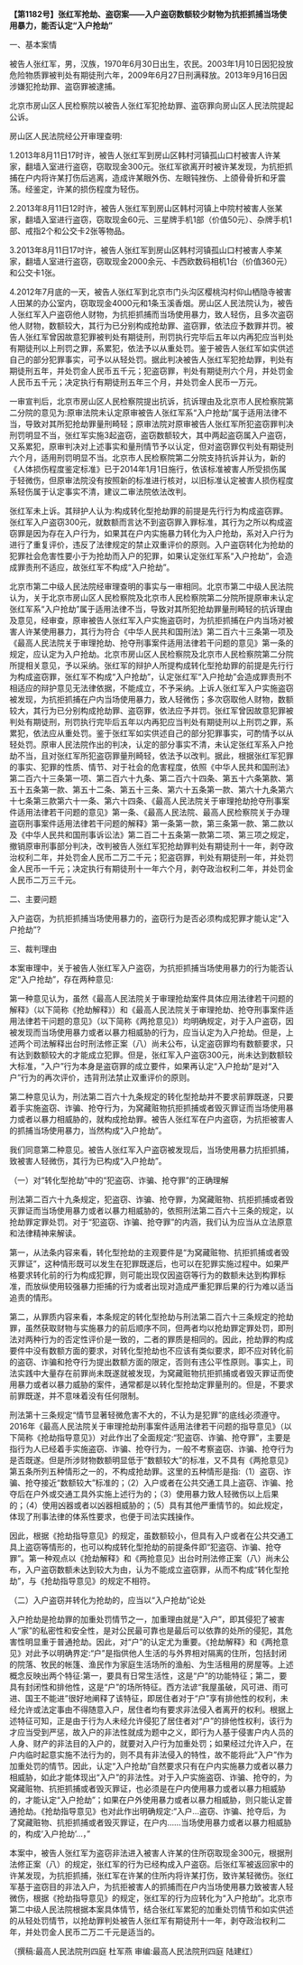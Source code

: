 **【第1182号】张红军抢劫、盗窃案——入户盗窃数额较少财物为抗拒抓捕当场使用暴力，能否认定“入户抢劫”**

一、基本案情

被告人张红军，男，汉族，1970年6月30日出生，农民。2003年1月10日因犯投放危险物质罪被判处有期徒刑六年，2009年6月27日刑满释放。2013年9月16日因涉嫌犯抢劫罪、盗窃罪被逮捕。

北京市房山区人民检察院以被告人张红军犯抢劫罪、盗窃罪向房山区人民法院提起公诉。

房山区人民法院经公开审理查明:

1.2013年8月11日17时许，被告人张红军到房山区韩村河镇孤山口村被害人许某家，翻墙入室进行盗窃，窃取现金300元。张红军欲离开时被许某发现，为抗拒抓捕在户内将许某打伤后逃离，造成许某眼外伤、左眼钝挫伤、上颌骨骨折和牙震荡。经鉴定，许某的损伤程度为轻伤。

2.2013年8月11日12时许，被告人张红军到房山区韩村河镇上中院村被害人张某家，翻墙入室进行盗窃，窃取现金60元、三星牌手机1部（价值50元）、杂牌手机1部、戒指2个和公交卡2张等物品。

3.2013年8月11日17吋许，被告人张红军到房山区韩村河镇孤山口村被害人李某家，翻墙人室进行盗窃，窃取现金2000余元、卡西欧数码相机1台（价值360元）和公交卡1张。

4.2012年7月底的一天，被告人张红军到北京市门头沟区樱桃沟村仰山栖隐寺被害人田某的办公室内，窃取现金4000元和1条玉溪香烟。房山区人民法院认为，被告人张红军入户盗窃他人财物，为抗拒抓捕而当场使用暴力，致人轻伤，且多次盗窃他人财物，数额较大，其行为已分别构成抢劫罪、盗窃罪，依法应予数罪并罚。被告人张红军曾因故意犯罪被判处有期徒刑，刑罚执行完毕后五年以内再犯应当判处有期徒刑以上刑罚之罪，系累犯，依法予以从重处罚。鉴于被告人张红军如实供述自己的部分犯罪事实，可予以从轻处罚。据此判决被告人张红军犯抢劫罪，判处有期徒刑五年，并处罚金人民币五千元；犯盗窃罪，判处有期徒刑六个月，并处罚金人民币五千元；决定执行有期徒刑五年三个月，并处罚金人民币一万元。

一审宣判后，北京市房山区人民检察院提出抗诉，抗诉理由及北京市人民检察院第二分院的意见为:原审法院未认定原审被告人张红军系“入户抢劫”属于适用法律不当，导致对其所犯抢劫罪量刑畸轻；原审法院对原审被告人张红军所犯盗窃罪判决刑罚明显不当，张红军实施3起盗窃，盗窃数额较大，其中两起盗窃属入户盗窃，又系累犯，原审判决对上述事实和量刑情节予以认定，但对盗窃罪仅判处有期徒刑六个月，适用刑罚明显不当。北京市人民检察院第二分院支持抗诉并认为，新的《人体损伤程度鉴定标准》已于2014年1月1日施行，依该标准被害人所受损伤属于轻微伤，但原审法院没有按照新的标准进行核对，以旧标准认定被害人损伤程度系轻伤属于认定事实不清，建议二审法院依法改判。

张红军未上诉。其辩护人认为:构成转化型抢劫罪的前提是先行行为构成盗窃罪。张红军入户盗窃300元，就数额而言达不到盗窃罪入罪标准，其行为之所以构成盗窃罪是因为存在入户行为，如果其在户内实施暴力转化为入户抢劫，系对入户行为进行了重复评价，违反了法律规定的禁止双重评价的原则。入户盗窃转化为抢劫的犯罪社会危害性要小于为抢劫而入户的犯罪，如果认定张红军系“入户抢劫”，会造成罪责刑不适应，故张红军不构成“入户抢劫”。

北京市第二中级人民法院经审理查明的事实与一审相同。北京市第二中级人民法院认为，关于北京市房山区人民检察院及北京市人民检察院第二分院所提原审未认定张红军系“入户抢劫”属于适用法律不当，导致对其所犯抢劫罪量刑畸轻的抗诉理由及意见，经审查，原审被告人张红军入户实施盗窃时，为抗拒抓捕在户内当场对被害人许某使用暴力，其行为符合《中华人民共和国刑法》第二百六十三条第一项及《最高人民法院关于审理抢劫、抢夺刑事案件适用法律若干问题的意见》第一条的规定，应认定为入户抢劫。北京市房山区人民检察院及北京市人民检察院第二分院所提相关意见，予以采纳。张红军的辩护人所提构成转化型抢劫罪的前提是先行行为构成盗窃罪，张红军不构成“入户抢劫”，认定张红军“入户抢劫”会造成罪责刑不相适应的辩护意见无法律依据，不能成立，不予采纳。上诉人张红军入户实施盗窃被发现，为抗拒抓捕在户内当场使用暴力，致人轻微伤；多次窃取他人财物，数额较大，其行为已分别构成抢劫罪、盗窃罪，依法应予并罚。张红军曾因故意犯罪被判处有期徒刑，刑罚执行完毕后五年以内再犯应当判处有期徒刑以上刑罚之罪，系累犯，依法应从重处罚。鉴于张红军如实供述自己的部分犯罪事实，可酌情予以从轻处罚。原审人民法院作出的判决，认定的部分事实不清，未认定张红军系入户抢劫不当，且对张红军所犯盗窃罪量刑畸轻，依法予以改判。据此，根据张红军犯罪的事实、犯罪的性质、情节、对于社会的危害程度，依照《中华人民共和国刑法》第二百六十三条第一项、第二百六十九条、第二百六十四条、第五十六条第款、第五十五条第一款、第五十二条、第五十三条、第六十五条第一款、第六十九条第六十七条第三款第六十一条、第六十四条、《最高人民法院关于审理抢劫抢夺刑事案件适用法律若干问题的意见》第一条、《最高人民法院、最高人民检察院关于办理盗窃刑事案件适用法律若干问题的解释》第一条第一款，第三条第一款、第二款以及《中华人民共和国刑事诉讼法》第二百二十五条第一款第二项、第三项之规定，撤销原审刑事部分判决，改判被告人张红军犯抢劫罪判处有期徒刑十一年，剥夺政治权利二年，并处罚金人民币二万二千元；犯盗窃罪，判处有期徒刑一年，并处罚金人民币一千元；决定执行有期徒刑十一年六个月，剥夺政治权利二年，并处罚金人民币二万三千元。

二、主要问题

入户盗窃，为抗拒抓捕当场使用暴力的，盗窃行为是否必须构成犯罪才能认定“入户抢劫”?

三、裁判理由

本案审理中，关于被告人张红军入户盗窃，为抗拒抓捕当场使用暴力的行为能否认定“入户抢劫”，存在两种意见:

第一种意见认为，虽然《最高人民法院关于审理抢劫案件具体应用法律若干问题的解释》（以下简称《抢劫解释》）和《最高人民法院关于审理抢劫、抢夺刑事案件适用法律若干问题的意见》（以下简称《两抢意见》）均明确规定，对于入户盗窃，因被发现而当场使用暴力或者以暴力相威胁的行为，应当认定为入户抢劫。但是，上述两个司法解释出台时刑法修正案（八）尚未公布，认定盗窃罪均有数额要求，只有达到数额较大的才能成立犯罪。但是，张红军入户盗窃300元，尚未达到数额较大标准，“入户”行为本身是盗窃罪的成立要件，如果再认定“入户抢劫”是对“入户”行为的再次评价，违背刑法禁止双重评价的原则。

第二种意见认为，刑法第二百六十九条规定的转化型抢劫并不要求前罪既遂，只要着手实施盗窃、诈骗、抢夺行为，为窝藏赃物抗拒抓捕或者毁灭罪证而当场使用暴力或者以暴力相威胁的，就构成抢劫罪。被告人张红军在户内盗窃，为抗拒被害人的抓捕当场使用暴力，当然构成“入户抢劫”。

我们同意第二种意见。被告人张红军入户盗窃被发现后，当场使用暴力抗拒抓捕，致被害人轻微伤，其行为已构成“入户抢劫”。

（一）对“转化型抢劫”中的“犯盗窃、诈骗、抢夺罪”的正确理解

刑法第二百六十九条规定，犯盗窃、诈骗、抢夺罪，为窝藏赃物、抗拒抓捕或者毁灭罪证而当场使用暴力或者以暴力相威胁的，依照刑法第二百六十三条的规定，以抢劫罪定罪处罚。对于“犯盗窃、诈骗、抢夺罪”的内涵，我们认为应当从立法原意和法律精神来解读。

第一，从法条内容来看，转化型抢劫的主观要件是“为窝藏赃物、抗拒抓捕或者毁灭罪证”，这种情形既可以发生在犯罪既遂后，也可以在犯罪实施过程中。如果严格要求转化前的行为构成犯罪，则可能出现仅因盗窃等行为的数额未达到构罪标准，而放纵使用较强暴力拒捕的行为或者出现对造成严重犯罪后果的行为难以适当追责的情形。

第二，从罪质内容来看，本条规定的转化型抢劫与刑法第二百六十三条规定的抢劫罪，虽然获取财物与实施暴力的前后顺序不同，但两者均以抢劫罪定罪处罚，即刑法对两种行为的否定性评价是一致的，二者的罪质是相同的。因此，抢劫罪的构成要件中没有数额方面的要求，对转化型抢劫也不应该有类似要求，即不应对转化前的盗窃、诈骗和抢夺行为提出数额方面的限定，否则有违公平性原则。事实上，司法实践中大量存在前罪尚未既遂就被发现，为窝藏赃物抗拒抓捕或者毁灭罪证而使用暴力或者以暴力威胁的案件，通常都是以转化型抢劫定罪量刑的。但是，不要求前罪既遂，并不意味着没有任何限制。

刑法第十三条规定“情节显著轻微危害不大的，不认为是犯罪”的底线必须遵守。2016年《最高人民法院关于审理抢劫刑事案件适用法律若干问题的指导意见》（以下简称《抢劫指导意见》）对此作出了全面规定:“犯盗窃、诈骗、抢夺罪”，主要是指行为人已经着手实施盗窃、诈骗、抢夺行为，一般不考察盗窃、诈骗、抢夺行为是否既遂。但是所涉财物数额明显低于“数额较大”的标准，又不具有《两抢意见》第五条所列五种情形之一的，不构成抢劫罪。这里的五种情形是指:（1）盗窃、诈骗、抢夺接近“数额较大”标准的；（2）入户或者在公共交通工具上盗窃、诈骗、抢夺后在户外或交通工具外实施上述行为的；（3）使用暴力致人轻微伤以上后果的；（4）使用凶器或者以凶器相威胁的；（5）具有其他严重情节的。如此规定，体现了刑事法律的体系性要求，也便于司法实践操作。

因此，根据《抢劫指导意见》的规定，虽数额较小，但具有入户或者在公共交通工具上盗窃等情形的，也可以构成转化型抢劫的前提条件即“犯盗窃、诈骗、抢夺罪”。第一种观点以《抢劫解释》和《两抢意见》出台时刑法修正案（八）尚未公布，入户盗窃数额未达到较大为由，认为不能成立盗窃罪，从而不构成“转化型抢劫”，与《抢劫指导意见》的规定不相符。

（二）入户盗窃并转化为抢劫的，应当以“入户抢劫”论处

入户抢劫是抢劫罪的加重处罚情节之一，加重理由就是“入户”，即其侵犯了被害人“家”的私密性和安全性，是对公民最可靠也是最后可以依靠的处所的侵犯，其危害性明显重于普通抢劫。因此，对“户”的认定尤为重要。《抢劫解释》和《两抢意见》对此予以明确界定:“户”是指供他人生活的与外界相对隔离的住所，包括封闭的院落、牧民的帐篷、渔民作为家庭生活场所的渔船、为生活租用的房屋等。上述概念反映出两个特征:第一，要具有日常生活性，这是“户”的功能特征；第二，要具有封闭性和排他性，这是“户”的场所特征。西方法谚“我屋虽破，风可进、雨可进、国王不能进”很好地阐释了该特征，即居住者对于“户”享有排他性的权利，未经允许或法定事由不得随意入户，居住者均有要求非法侵入者离开的权利。根据上述特征可知，正是由于行为人未经允许侵犯了居住者对“户”的排他性权利，该行为才应当受到严惩，故入户的非法性就成为题中之义，即行为人基于侵害户内人员的人身、财产的非法目的入户的，就要对入户行为加重处罚；如果经过允许入户，在户内临时起意实施不法行为的，则不具有非法侵入的特性，故不能将此“入户”作为加重处罚的情节。因此，认定“入户抢劫”自然要求只有在户内实施暴力或者以暴力相威胁，如此才能体现出“入户”的非法性。对于入户实施盗窃、诈骗、抢夺的，为窝藏赃物、抗拒抓捕或者毁灭罪证，也必须是在户内使用暴力或者以暴力相威胁的，才能认定“入户抢劫”；如果在户外使用暴力或者以暴力相威胁，则只能认定普通抢劫。《抢劫指导意见》也对此作出明确规定:“入户…盗窃、诈骗、抢夺后，为了窝藏赃物、抗拒抓捕或者毁灭罪证，在户内……当场使用暴力或者以暴力相威胁的，构成‘入户抢劫’…，”

本案中，被告人张红军为盗窃非法进入被害人许某的住所窃取现金300元，根据刑法修正案（八）的规定，张红军的行为已经构成入户盗窃。后张红军被返回家中的许某发现，为抗拒抓捕，张红军在许某的住所内将许某打伤，致许某轻微伤。张红军基于盗窃目的非法入户，为抗拒被害人的抓捕而在户内当场使用暴力致被害人轻微伤，根据《抢劫指导意见》的规定，张红军的行为应转化为“入户抢劫”。北京市第二中级人民法院根据本案具体情节，结合张红军累犯的加重处罚情节和如实供述的从轻处罚情节，以抢劫罪判处被告人张红军有期徒刑十一年，剥夺政治权利二年，并处罚金人民币二万二千元是适当的。

（撰稿:最高人民法院刑四庭 杜军燕 审编:最高人民法院刑四庭 陆建红）